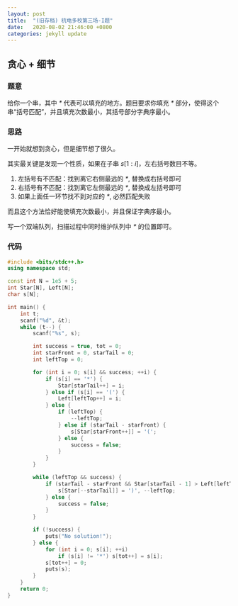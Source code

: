 ```yaml
---
layout: post
title:  "(旧存档) 杭电多校第三场-I题"
date:   2020-08-02 21:46:00 +0800
categories: jekyll update
---
```

## 贪心 + 细节

### 题意  

给你一个串，其中 *\** 代表可以填充的地方。题目要求你填充 *\** 部分，使得这个串“括号匹配”，并且填充次数最小，其括号部分字典序最小。

### 思路

一开始就想到贪心，但是细节想了很久。

其实最关键是发现一个性质，如果在子串 $s[1:i]$，左右括号数目不等。

1. 左括号有不匹配：找到离它右侧最远的 *\**, 替换成右括号即可
2. 右括号有不匹配：找到离它左侧最远的 *\**, 替换成左括号即可
3. 如果上面任一环节找不到对应的 *\**, 必然匹配失败

而且这个方法恰好能使填充次数最小，并且保证字典序最小。

写一个双端队列，扫描过程中同时维护队列中 *\** 的位置即可。

### 代码  

```c++
#include <bits/stdc++.h>
using namespace std;

const int N = 1e5 + 5;
int Star[N], Left[N];
char s[N];

int main() {
    int t;
    scanf("%d", &t);
    while (t--) {
        scanf("%s", s);

        int success = true, tot = 0;
        int starFront = 0, starTail = 0;
        int leftTop = 0;

        for (int i = 0; s[i] && success; ++i) {
            if (s[i] == '*') {
                Star[starTail++] = i;
            } else if (s[i] == '(') {
                Left[leftTop++] = i;
            } else {
                if (leftTop) {
                    --leftTop;
                } else if (starTail - starFront) {
                    s[Star[starFront++]] = '(';
                } else {
                    success = false;
                }
            }
        }

        while (leftTop && success) {
            if (starTail - starFront && Star[starTail - 1] > Left[leftTop - 1]) {
                s[Star[--starTail]] = ')', --leftTop;
            } else {
                success = false;
            }
        }

        if (!success) {
            puts("No solution!");
        } else {
            for (int i = 0; s[i]; ++i)
                if (s[i] != '*') s[tot++] = s[i];
            s[tot++] = 0;
            puts(s);
        }
    }
    return 0;
}
```
